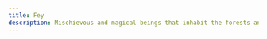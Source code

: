 ```yaml
---
title: Fey
description: Mischievous and magical beings that inhabit the forests and glades.
---
```

